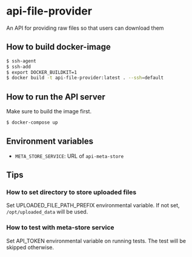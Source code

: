 # api-file-provider

An API for providing raw files so that users can download them

## How to build docker-image

```bash
$ ssh-agent
$ ssh-add
$ export DOCKER_BUILDKIT=1
$ docker build -t api-file-provider:latest . --ssh=default

```

## How to run the API server

Make sure to build the image first.

```bash
$ docker-compose up

```

## Environment variables
- `META_STORE_SERVICE`: URL of `api-meta-store`

## Tips

### How to set directory to store uploaded files

Set UPLOADED_FILE_PATH_PREFIX environmental variable. If not set, `/opt/uploaded_data` will be used.

### How to test with meta-store service

Set API_TOKEN environmental variable on running tests. The test will be skipped otherwise.
